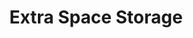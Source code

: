 ---
title: "Extra Space Storage"
url: /mesa/extra-space-storage-east-southern-avenue/
shop: storage rental
---
